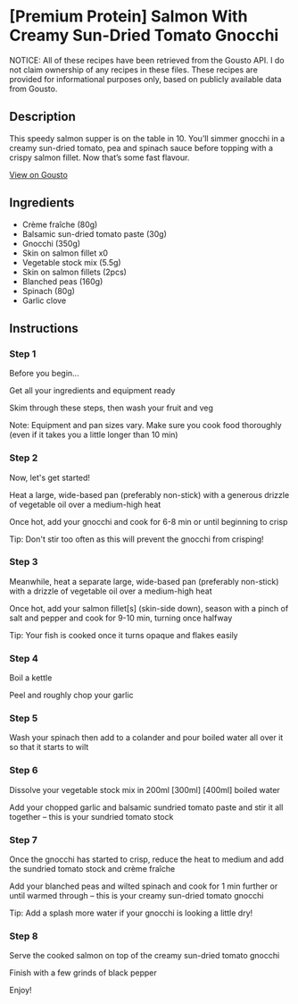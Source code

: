 # [Premium Protein] Salmon With Creamy Sun-Dried Tomato Gnocchi

NOTICE: All of these recipes have been retrieved from the Gousto API. I do not claim ownership of any recipes in these files. These recipes are provided for informational purposes only, based on publicly available data from Gousto.

## Description

This speedy salmon supper is on the table in 10. You’ll simmer gnocchi in a creamy sun-dried tomato, pea and spinach sauce before topping with a crispy salmon fillet. Now that’s some fast flavour.

[View on Gousto](https://www.gousto.co.uk/recipes/cookbook/premium-protein-salmon-with-creamy-sun-dried-tomato-gnocchi)

## Ingredients

- Crème fraîche (80g)
- Balsamic sun-dried tomato paste (30g)
- Gnocchi (350g)
- Skin on salmon fillet x0
- Vegetable stock mix (5.5g)
- Skin on salmon fillets (2pcs)
- Blanched peas (160g)
- Spinach (80g)
- Garlic clove

## Instructions

### Step 1

Before you begin...

Get all your ingredients and equipment ready

Skim through these steps, then wash your fruit and veg

Note: Equipment and pan sizes vary. Make sure you cook food thoroughly (even if it takes you a little longer than 10 min)

### Step 2

Now, let's get started!

Heat a large, wide-based pan (preferably non-stick) with a generous drizzle of vegetable oil over a medium-high heat

Once hot, add your gnocchi and cook for 6-8 min or until beginning to crisp

Tip: Don't stir too often as this will prevent the gnocchi from crisping!

### Step 3

Meanwhile, heat a separate large, wide-based pan (preferably non-stick) with a drizzle of vegetable oil over a medium-high heat

Once hot, add your salmon fillet[s] (skin-side down), season with a pinch of salt and pepper and cook for 9-10 min, turning once halfway

Tip: Your fish is cooked once it turns opaque and flakes easily

### Step 4

Boil a kettle

Peel and roughly chop your garlic

### Step 5

Wash your spinach then add to a colander and pour boiled water all over it so that it starts to wilt

### Step 6

Dissolve your vegetable stock mix in 200ml <span class="text-purple">[300ml]</span> <span class="text-danger">[400ml] </span>boiled water

Add your chopped garlic and balsamic sundried tomato paste and stir it all together – this is your sundried tomato stock

### Step 7

Once the gnocchi has started to crisp, reduce the heat to medium and add the sundried tomato stock and crème fraîche

Add your blanched peas and wilted spinach and cook for 1 min further or until warmed through – this is your creamy sun-dried tomato gnocchi

Tip: Add a splash more water if your gnocchi is looking a little dry!

### Step 8

Serve the cooked salmon on top of the creamy sun-dried tomato gnocchi

Finish with a few grinds of black pepper

Enjoy!

